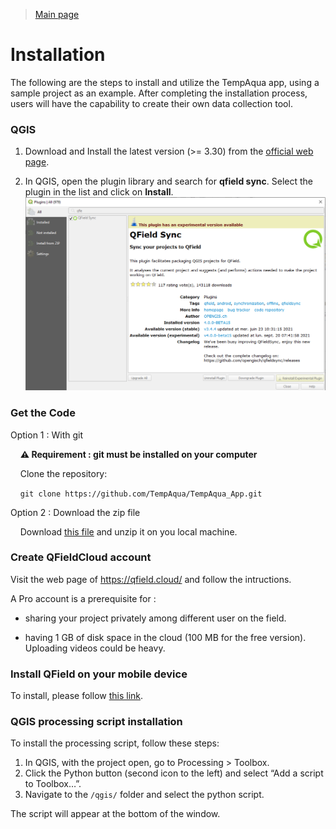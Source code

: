 > [Main page](../README.md)



# Installation

The following are the steps to install and utilize the TempAqua app, using a sample project as an example. After completing the installation process, users will have the capability to create their own data collection tool.


### QGIS

1. Download and Install the latest version (>= 3.30) from the [official web page](https://www.qgis.org/en/site/forusers/download.html).

2. In QGIS, open the plugin library and search for **qfield sync**. Select
   the plugin in the list and click on **Install**.
   ![   ](doc/static/qfield-sync_install.png)


### Get the Code

Option 1 : With git

    **⚠️ Requirement : git must be installed on your computer**

    Clone the repository: 

    `git clone https://github.com/TempAqua/TempAqua_App.git`

Option 2 : Download the zip file 

    Download [this file](https://github.com/TempAqua/TempAqua_App/archive/refs/heads/main.zip) and unzip it on you local machine. 


### Create QFieldCloud account

Visit the web page of https://qfield.cloud/ and follow the intructions. 

A Pro account is a prerequisite for :

* sharing your project privately among different user on the field.

* having 1 GB of disk space in the cloud (100 MB for the free version). Uploading videos could be heavy.  

### Install QField on your mobile device

To install, please follow [this link](https://docs.qfield.org/get-started/).





### QGIS processing script installation

To install the processing script, follow these steps:

1. In QGIS, with the project open, go to Processing > Toolbox.
2. Click the Python button (second icon to the left) and select “Add a script to Toolbox…”.
3. Navigate to the `/qgis/` folder and select the python script.

The script will appear at the bottom of the window.

